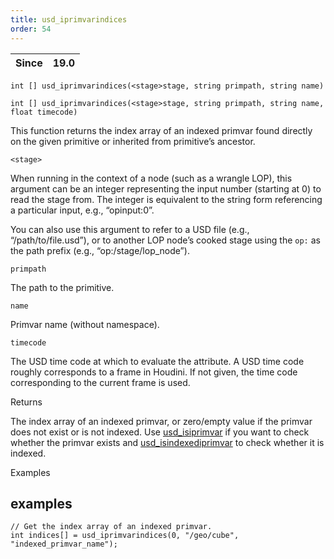 ```yaml
---
title: usd_iprimvarindices
order: 54
---
```

| Since | 19.0 |
| --- | --- |

`int [] usd_iprimvarindices(<stage>stage, string primpath, string name)`

`int [] usd_iprimvarindices(<stage>stage, string primpath, string name, float timecode)`

This function returns the index array of an indexed primvar found directly on the given primitive or inherited from primitive’s ancestor.

`<stage>`

When running in the context of a node (such as a wrangle LOP), this argument can be an integer representing the input number (starting at 0) to read the stage from. The integer is equivalent to the string form referencing a particular input, e.g., “opinput:0”.

You can also use this argument to refer to a USD file (e.g., “/path/to/file.usd”), or to another LOP node’s cooked stage using the `op:` as the path prefix (e.g., “op:/stage/lop_node”).

`primpath`

The path to the primitive.

`name`

Primvar name (without namespace).

`timecode`

The USD time code at which to evaluate the attribute. A USD time code roughly corresponds to a frame in Houdini. If not given, the time code corresponding to the current frame is used.

Returns

The index array of an indexed primvar, or zero/empty value if the primvar does not exist or is not indexed. Use [usd_isiprimvar](./usd_isiprimvar "Checks if the primitive or its ancestor has a primvar of the given name.") if you want to check whether the primvar exists and [usd_isindexediprimvar](./usd_isindexediprimvar "Checks if there is an indexed primvar directly on the USD primitive or on USD primitive’s ancestor.") to check whether it is indexed.

Examples

## examples

```vex
// Get the index array of an indexed primvar.
int indices[] = usd_iprimvarindices(0, "/geo/cube", "indexed_primvar_name");

```
